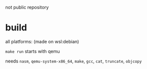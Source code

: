 not public repository

# build
all platforms: (made on wsl:debian)

```make run```  starts with qemu

needs ``nasm``, ``qemu-system-x86_64``, ``make``, ``gcc``, ``cat``, ``truncate``, ``objcopy``